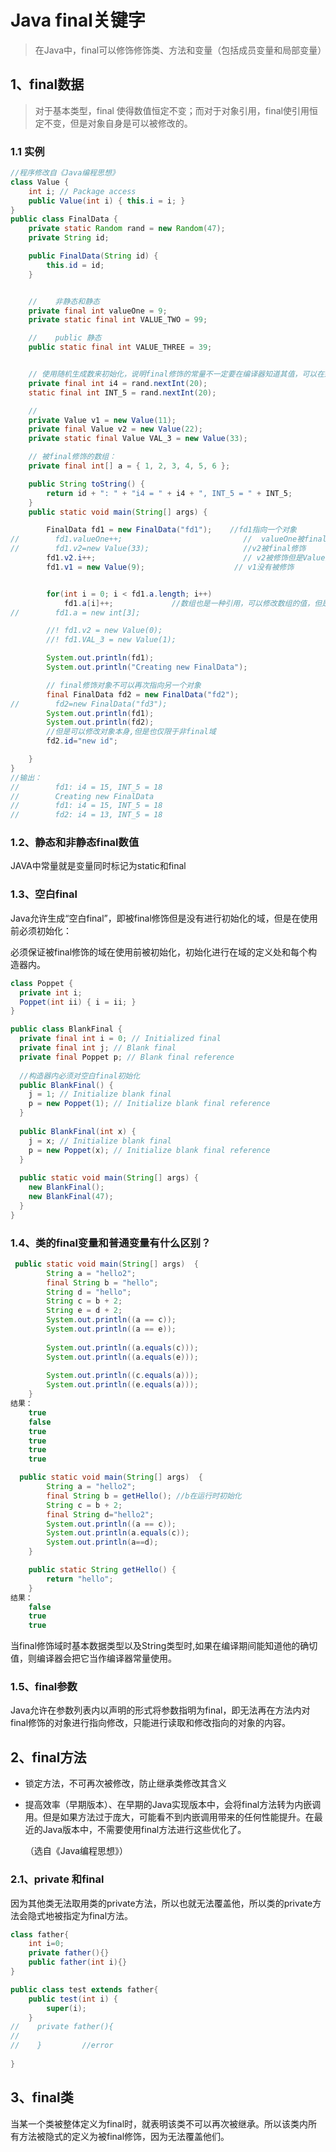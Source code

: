 # Java final关键字

> 在Java中，final可以修饰修饰类、方法和变量（包括成员变量和局部变量）

## 1、final数据

> 对于基本类型，final 使得数值恒定不变；而对于对象引用，final使引用恒定不变，但是对象自身是可以被修改的。

### 1.1 实例



```java
//程序修改自《Java编程思想》
class Value {
    int i; // Package access
    public Value(int i) { this.i = i; }
}
public class FinalData {
    private static Random rand = new Random(47);
    private String id;

    public FinalData(String id) {
        this.id = id;
    }


    //    非静态和静态
    private final int valueOne = 9;
    private static final int VALUE_TWO = 99;

    //    public 静态
    public static final int VALUE_THREE = 39;


    // 使用随机生成数来初始化，说明final修饰的常量不一定要在编译器知道其值，可以在运行时确定
    private final int i4 = rand.nextInt(20);
    static final int INT_5 = rand.nextInt(20);

    //
    private Value v1 = new Value(11);
    private final Value v2 = new Value(22);
    private static final Value VAL_3 = new Value(33);

    // 被final修饰的数组：
    private final int[] a = { 1, 2, 3, 4, 5, 6 };

    public String toString() {
        return id + ": " + "i4 = " + i4 + ", INT_5 = " + INT_5;
    }
    public static void main(String[] args) {

        FinalData fd1 = new FinalData("fd1");    //fd1指向一个对象
//        fd1.valueOne++;                           //  valueOne被final修饰,不可以再次被修改
//        fd1.v2=new Value(33);                     //v2被final修饰
        fd1.v2.i++;                                 // v2被修饰但是Value类的i没有被final修饰，所以可以修改
        fd1.v1 = new Value(9);                    // v1没有被修饰


        for(int i = 0; i < fd1.a.length; i++)
            fd1.a[i]++;             //数组也是一种引用，可以修改数组的值，但是不可以修改数组的引用指向
//        fd1.a = new int[3];

        //! fd1.v2 = new Value(0);
        //! fd1.VAL_3 = new Value(1);

        System.out.println(fd1);
        System.out.println("Creating new FinalData");

        // final修饰对象不可以再次指向另一个对象
        final FinalData fd2 = new FinalData("fd2");
//        fd2=new FinalData("fd3");
        System.out.println(fd1);
        System.out.println(fd2);
        //但是可以修改对象本身,但是也仅限于非final域
        fd2.id="new id";

    }
}
//输出：
//        fd1: i4 = 15, INT_5 = 18
//        Creating new FinalData
//        fd1: i4 = 15, INT_5 = 18
//        fd2: i4 = 13, INT_5 = 18

```



### 1.2、静态和非静态final数值

JAVA中常量就是变量同时标记为static和final

### 1.3、空白final 

Java允许生成“空白final”，即被final修饰但是没有进行初始化的域，但是在使用前必须初始化：

必须保证被final修饰的域在使用前被初始化，初始化进行在域的定义处和每个构造器内。

```java
class Poppet {
  private int i;
  Poppet(int ii) { i = ii; }
}

public class BlankFinal {
  private final int i = 0; // Initialized final
  private final int j; // Blank final
  private final Poppet p; // Blank final reference
    
  //构造器内必须对空白final初始化
  public BlankFinal() {
    j = 1; // Initialize blank final
    p = new Poppet(1); // Initialize blank final reference
  }
    
  public BlankFinal(int x) {
    j = x; // Initialize blank final
    p = new Poppet(x); // Initialize blank final reference
  }
    
  public static void main(String[] args) {
    new BlankFinal();
    new BlankFinal(47);
  }
}
```



### 1.4、类的final变量和普通变量有什么区别？

```java
 public static void main(String[] args)  { 
        String a = "hello2";
        final String b = "hello";
        String d = "hello";
        String c = b + 2;
        String e = d + 2;
        System.out.println((a == c));
        System.out.println((a == e));
        
        System.out.println((a.equals(c)));
        System.out.println((a.equals(e)));
        
        System.out.println((c.equals(a)));
        System.out.println((e.equals(a)));
    } 
结果：
    true
    false
    true
    true
    true
    true
```



```java
  public static void main(String[] args)  {
        String a = "hello2";
        final String b = getHello(); //b在运行时初始化
        String c = b + 2;
        final String d="hello2";
        System.out.println((a == c));
        System.out.println(a.equals(c));
        System.out.println(a==d);
    }

    public static String getHello() {
        return "hello";
    }
结果：
    false
    true
    true
```



当final修饰域时基本数据类型以及String类型时,如果在编译期间能知道他的确切值，则编译器会把它当作编译器常量使用。

### 1.5、final参数

Java允许在参数列表内以声明的形式将参数指明为final，即无法再在方法内对final修饰的对象进行指向修改，只能进行读取和修改指向的对象的内容。

## 2、final方法

- 锁定方法，不可再次被修改，防止继承类修改其含义

- 提高效率（早期版本）、在早期的Java实现版本中，会将final方法转为内嵌调用。但是如果方法过于庞大，可能看不到内嵌调用带来的任何性能提升。在最近的Java版本中，不需要使用final方法进行这些优化了。

  （选自《Java编程思想》）

### 2.1、private 和final

因为其他类无法取用类的private方法，所以也就无法覆盖他，所以类的private方法会隐式地被指定为final方法。

```java
class father{
    int i=0;
    private father(){}
    public father(int i){}
}

public class test extends father{
    public test(int i) {
        super(i);
    }
//    private father(){
//        
//    }         //error
    
}
```



## 3、final类

当某一个类被整体定义为final时，就表明该类不可以再次被继承。所以该类内所有方法被隐式的定义为被final修饰，因为无法覆盖他们。